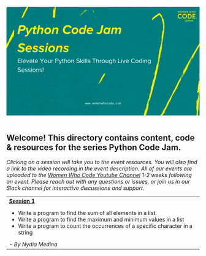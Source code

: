 <a href="https://www.womenwhocode.com"><img alt="Python Code Jam" align="left" src="images/header.png"></a><br>
<br>
&nbsp;&nbsp;&nbsp;
<br>

## Welcome! This directory contains content, code & resources for the series **Python Code Jam**.

*Clicking on a session will take you to the event resources. You will also find a link to the video recording in the event description. All of our events are uploaded to the [Women Who Code Youtube Channel](https://www.youtube.com/channel/UCfMEaBUSABoOsxr7HgSmEdA) 1-2 weeks following an event. Please reach out with any questions or issues, or join us in our Slack channel for interactive discussions and support.*

<table style= "background-color: transparent; border-color: transparent;">
<tbody>

<tr>
<td><b><a href="https://github.com/WomenWhoCode/WWCodePython/tree/master/PythonCodeJam/Session_1"> Session 1 </a></b> 
  <br>
  <ul>
    <li>Write a program to find the sum of all elements in a list.</li>
    <li>Write a program to find the maximum and minimum values in a list</li>
    <li>Write a program to count the occurrences of a specific character in a string</li>
  </ul>
<em>- By Nydia Medina </em></td>
</tr>
